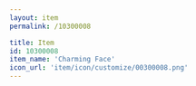 ```yaml
---
layout: item
permalink: /10300008

title: Item
id: 10300008
item_name: 'Charming Face'
icon_url: 'item/icon/customize/00300008.png'
---
```


